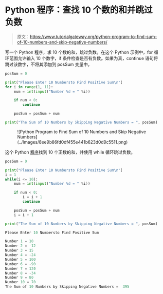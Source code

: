 # Python 程序：查找 10 个数的和并跳过负数

> 原文：<https://www.tutorialgateway.org/python-program-to-find-sum-of-10-numbers-and-skip-negative-numbers/>

写一个 Python 程序，求 10 个数的和，跳过负数。在这个 Python 示例中，for 循环范围允许输入 10 个数字，if 条件检查是否有负数。如果为真，continue 语句将跳过该数字，不将其添加到 posSum 变量中。

```py
posSum = 0

print("Please Enter 10 Numbersto Find Positive Sum\n")
for i in range(1, 11):
    num = int(input("Number %d = " %i))

    if num < 0:
        continue

    posSum = posSum + num

print("The Sum of 10 Numbers by Skipping Negative Numbers = ", posSum)
```

<figure class="wp-block-image size-large">![Python Program to Find Sum of 10 Numbers and Skip Negative Numbers](../Images/8ee9b86fd0df455e441b623d0d9c5511.png)</figure>

这个 Python [程序](https://www.tutorialgateway.org/python-programming-examples/)找到 10 个正数的和，并使用 while 循环跳过负数。

```py
posSum = 0

print("Please Enter 10 Numbersto Find Positive Sum\n")
i = 1
while(i <= 10):
    num = int(input("Number %d = " %i))

    if num < 0:
        i = i + 1
        continue

    posSum = posSum + num
    i = i + 1

print("The Sum of 10 Numbers by Skipping Negative Numbers = ", posSum)
```

```py
Please Enter 10 Numbersto Find Positive Sum

Number 1 = 10
Number 2 = -12
Number 3 = 15
Number 4 = -24
Number 5 = 100
Number 6 = -90
Number 7 = 120
Number 8 = -34
Number 9 = 80
Number 10 = 70
The Sum of 10 Numbers by Skipping Negative Numbers =  395
```